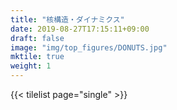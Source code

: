```yaml
---
title: "核構造・ダイナミクス"
date: 2019-08-27T17:15:11+09:00
draft: false
image: "img/top_figures/DONUTS.jpg"
mktile: true
weight: 1
---
```


{{< tilelist page="single" >}}

